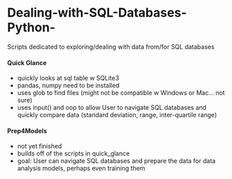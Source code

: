 # Dealing-with-SQL-Databases-Python-
Scripts dedicated to exploring/dealing with data from/for SQL databases


#### Quick Glance
* quickly looks at sql table w SQLite3
* pandas, numpy need to be installed
* uses glob to find files (might not be compatible w Windows or Mac... not sure)
* uses input() and oop to allow User to navigate SQL databases and quickly compare data (standard deviation, range, inter-quartile range)

#### Prep4Models
* not yet finished
* builds off of the scripts in quick_glance
* goal: User can navigate SQL databases and prepare the data for data analysis models, perhaps even training them 
